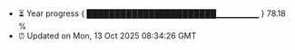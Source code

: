 - ⏳ Year progress { ███████████████████████▁▁▁▁▁▁▁ } 78.18 %
- ⏰ Updated on Mon, 13 Oct 2025 08:34:26 GMT

